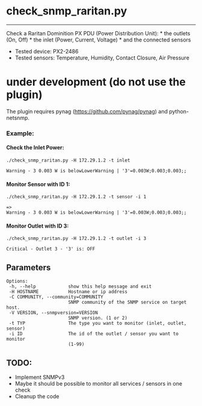 # check_snmp_raritan.py
---

Check a Raritan Dominition PX PDU (Power Distribution Unit):
    * the outlets (On, Off)
    * the inlet (Power, Current, Voltage)
    * and the connected sensors

* Tested device: PX2-2486
* Tested sensors: Temperature, Humidity, Contact Closure, Air Pressure

# under development (do not use the plugin)

The plugin requires pynag (https://github.com/pynag/pynag) and python-netsnmp.


### Example:

#### Check the Inlet Power:

 ```./check_snmp_raritan.py -H 172.29.1.2 -t inlet```
 
 ```=> 
Warning - 3 0.003 W is belowLowerWarning | '3'=0.003W;0.003;0.003;;
 ```
#### Monitor Sensor with ID 1:

 ```./check_snmp_raritan.py -H 172.29.1.2 -t sensor -i 1```

 ``` 
=> 
Warning - 3 0.003 W is belowLowerWarning | '3'=0.003W;0.003;0.003;;
 ```


#### Monitor Outlet with ID 3:

 ```./check_snmp_raritan.py -H 172.29.1.2 -t outlet -i 3```

```
Critical - Outlet 3 - '3' is: OFF
```

## Parameters
 ```
Options:
  -h, --help            show this help message and exit
  -H HOSTNAME           Hostname or ip address
  -C COMMUNITY, --community=COMMUNITY
                        SNMP community of the SNMP service on target host.
  -V VERSION, --snmpversion=VERSION
                        SNMP version. (1 or 2)
  -t TYP                The type you want to monitor (inlet, outlet, sensor)
  -i ID                 The id of the outlet / sensor you want to monitor
                        (1-99)
 ``` 

## TODO:
* Implement SNMPv3
* Maybe it should be possible to monitor all services / sensors in one check
* Cleanup the code